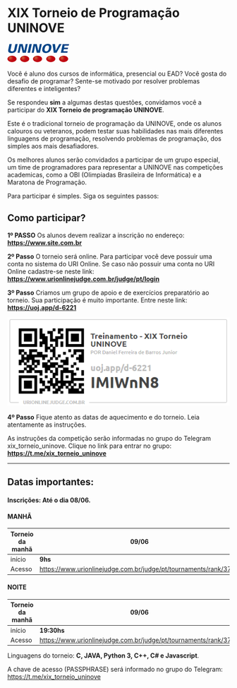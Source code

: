 # **XIX Torneio de Programação UNINOVE**
![UNINOVE](https://github.com/uninove-informatica/torneio-de-programacao-uninove/blob/master/uninove.png)

Você é aluno dos cursos de informática, presencial ou EAD? Você gosta do desafio de programar? Sente-se motivado por resolver problemas diferentes e inteligentes?

Se respondeu **sim** a algumas destas questões, convidamos você a participar do **XIX Torneio de programação UNINOVE**.


Este é o tradicional torneio de programação da UNINOVE, onde os alunos calouros ou veteranos, podem testar suas habilidades nas mais diferentes linguagens de programação, resolvendo problemas  de programação, dos simples aos mais desafiadores.


Os melhores alunos serão convidados a participar de um grupo especial, um time de programadores para representar a UNINOVE nas competições academicas, como a OBI (Olimpiadas Brasileira de Informática) e a Maratona de Programação.



Para participar é simples. Siga os seguintes passos:



## Como participar?

**1º PASSO**
Os alunos devem realizar a inscrição no endereço: **https://www.site.com.br**

**2º Passo**
O torneio será online. 
Para participar você deve possuir uma conta no sistema do URI Online.
Se caso não possuir uma conta no URI Online cadastre-se neste link: **https://www.urionlinejudge.com.br/judge/pt/login**

**3º Passo**
Criamos um grupo de apoio e de exercícios preparatório ao torneio.
Sua participação é muito importante. Entre neste link: **https://uoj.app/d-6221**

![Grupo de apoio](https://github.com/uninove-informatica/torneio-de-programacao-uninove/blob/master/inscricao_XIX_Torneio.PNG)

**4º Passo**
Fique atento as datas de aquecimento e do torneio. 
Leia atentamente as instruções.

As instruções da competição serão informadas no grupo do Telegram xix_torneio_uninove.
Clique no link para entrar no grupo: **https://t.me/xix_torneio_uninove**


-------------------

## Datas importantes:
#### Inscrições: Até o dia **08/06**.


#### MANHÃ

| Torneio da **manhã**  |  **09/06**   |
| ------------ | ------------ |
| início |  **9hs** |
| Acesso | https://www.urionlinejudge.com.br/judge/pt/tournaments/rank/3755   |

#### NOITE

| Torneio da **manhã**  |  **09/06**   |
| ------------ | ------------ |
| início |  **19:30hs** |
| Acesso | https://www.urionlinejudge.com.br/judge/pt/tournaments/rank/3756  |

Linguagens do torneio: **C, JAVA, Python 3, C++, C# e Javascript**. 


A chave de acesso (PASSPHRASE) será informado no grupo do Telegram: https://t.me/xix_torneio_uninove
